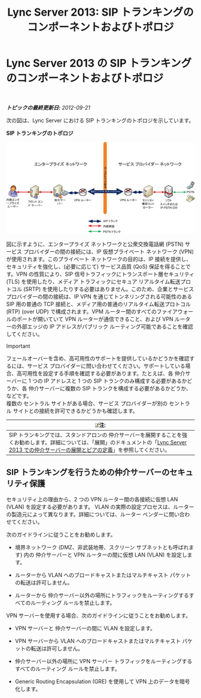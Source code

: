 ﻿---
title: 'Lync Server 2013: SIP トランキングのコンポーネントおよびトポロジ'
TOCTitle: SIP トランキングのコンポーネントおよびトポロジ
ms:assetid: 8ed9a9d0-517e-4f36-a131-22cdafa257fa
ms:mtpsurl: https://technet.microsoft.com/ja-jp/library/Gg398720(v=OCS.15)
ms:contentKeyID: 48272852
ms.date: 05/19/2016
mtps_version: v=OCS.15
ms.translationtype: HT
---

# Lync Server 2013 の SIP トランキングのコンポーネントおよびトポロジ

 

_**トピックの最終更新日:** 2012-09-21_

次の図は、Lync Server における SIP トランキングのトポロジを示しています。

**SIP トランキングのトポロジ**

![SIP トランキングのトポロジ](images/Gg398720.669fb55d-7c81-4e21-9421-fabc43d6e064(OCS.15).jpg "SIP トランキングのトポロジ")

図に示すように、エンタープライズ ネットワークと公衆交換電話網 (PSTN) サービス プロバイダーの間の接続には、IP 仮想プライベート ネットワーク (VPN) が使用されます。このプライベート ネットワークの目的は、IP 接続を提供し、セキュリティを強化し、(必要に応じて) サービス品質 (QoS) 保証を得ることです。VPN の性質により、SIP 信号トラフィックにトランスポート層セキュリティ (TLS) を使用したり、メディア トラフィックにセキュア リアルタイム転送プロトコル (SRTP) を使用したりする必要はありません。このため、企業とサービス プロバイダーの間の接続は、IP VPN を通じてトンネリングされる可能性のある SIP 用の普通の TCP 接続と、メディア用の普通のリアルタイム転送プロトコル (RTP) (over UDP) で構成されます。VPM ルーター間のすべてのファイアウォールのポートが開いていて VPN ルーターが通信できること、および VPN ルーターの外部エッジの IP アドレスがパブリック ルーティング可能であることを確認してください。


> [!IMPORTANT]
> フェールオーバーを含め、高可用性のサポートを提供しているかどうかを確認するには、サービス プロバイダーに問い合わせてください。サポートしている場合、高可用性を設定する手順を確認する必要があります。たとえば、各 仲介サーバーに 1 つの IP アドレスと 1 つの SIP トランクのみ構成する必要があるかどうか、各 仲介サーバーに複数の SIP トランクを構成する必要があるかどうか、などです。<BR>複数の セントラル サイトがある場合、サービス プロバイダーが別の セントラル サイトとの接続を許可できるかどうかも確認します。



<table>
<thead>
<tr class="header">
<th><img src="images/Gg412781.note(OCS.15).gif" title="note" alt="note" />注:</th>
</tr>
</thead>
<tbody>
<tr class="odd">
<td>SIP トランキングでは、スタンドアロンの 仲介サーバーを展開することを強くお勧めします。詳細については、「展開」のドキュメントの「<a href="lync-server-2013-deploying-mediation-servers-and-defining-peers.md">Lync Server 2013 での仲介サーバーの展開とピアの定義</a>」を参照してください。</td>
</tr>
</tbody>
</table>


## SIP トランキングを行うための仲介サーバーのセキュリティ保護

セキュリティ上の理由から、2 つの VPN ルーター間の各接続に仮想 LAN (VLAN) を設定する必要があります。 VLAN の実際の設定プロセスは、ルーターの製造元によって異なります。詳細については、ルーター ベンダーに問い合わせてください。

次のガイドラインに従うことをお勧めします。

  - 境界ネットワーク (DMZ、非武装地帯、スクリーン サブネットとも呼ばれます) 内の 仲介サーバーと VPN ルーターの間に仮想 LAN (VLAN) を設定します。

  - ルーターから VLAN へのブロードキャストまたはマルチキャスト パケットの転送は許可しません。

  - ルーターから 仲介サーバー以外の場所にトラフィックをルーティングするすべてのルーティング ルールを禁止します。

VPN サーバーを使用する場合、次のガイドラインに従うことをお勧めします。

  - VPN サーバーと 仲介サーバーの間に VLAN を設定します。

  - VPN サーバーから VLAN へのブロードキャストまたはマルチキャスト パケットの転送は許可しません。

  - 仲介サーバー以外の場所に VPN サーバー トラフィックをルーティングするすべてのルーティング ルールを禁止します。

  - Generic Routing Encapsulation (GRE) を使用して VPN 上のデータを暗号化します。

